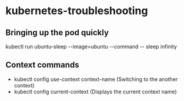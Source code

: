 # kubernetes-troubleshooting

## Bringing up the pod quickly 
kubectl run ubuntu-sleep --image=ubuntu --command -- sleep infinity

## Context commands
* kubectl config use-context context-name  (Switching to the another context)
* kubectl config current-context (Displays the current context name)

